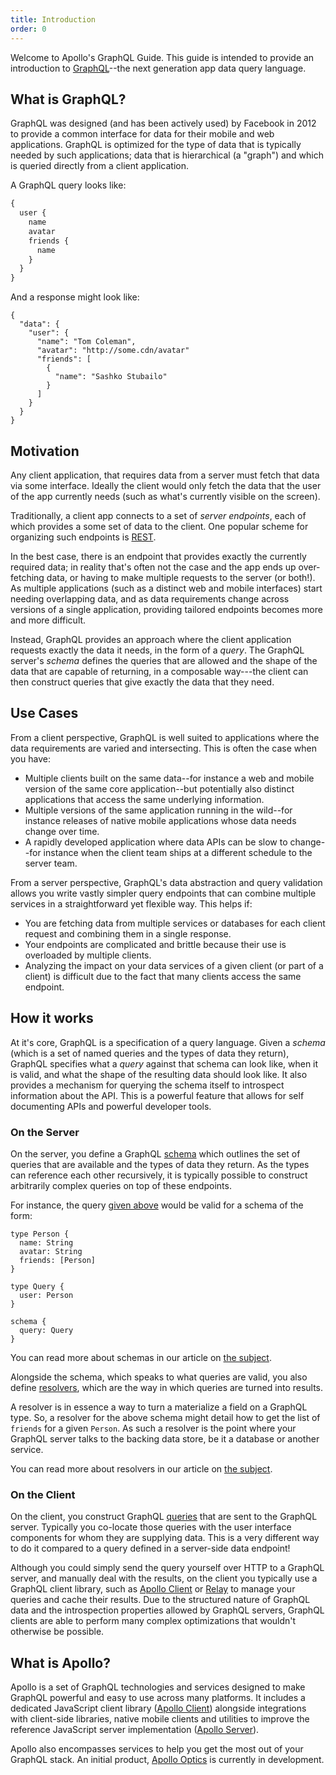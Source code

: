 ```yaml
---
title: Introduction
order: 0
---
```


Welcome to Apollo's GraphQL Guide. This guide is intended to provide an introduction to [GraphQL](http://graphql.org)--the next generation app data query language.

<h2 id="what-is-graphql">What is GraphQL?</h2>

GraphQL was designed (and has been actively used) by Facebook in 2012 to provide a common interface for data for their mobile and web applications. GraphQL is optimized for the type of data that is typically needed by such applications; data that is hierarchical (a "graph") and which is queried directly from a client application.

A GraphQL query looks like:

```graphql
{
  user {
    name
    avatar
    friends {
      name
    }
  }
}
```

And a response might look like:

```
{
  "data": {
    "user": {
      "name": "Tom Coleman",
      "avatar": "http://some.cdn/avatar"
      "friends": [
        {
          "name": "Sashko Stubailo"
        }
      ]
    }
  }
}
```

<h2 id="motivation">Motivation</h2>

Any client application, that requires data from a server must fetch that data via some interface. Ideally the client would only fetch the data that the user of the app currently needs (such as what's currently visible on the screen).

Traditionally, a client app connects to a set of *server endpoints*, each of which provides a some set of data to the client. One popular scheme for organizing such endpoints is [REST](https://en.wikipedia.org/wiki/Representational_state_transfer).

In the best case, there is an endpoint that provides exactly the currently required data; in reality that's often not the case and the app ends up over-fetching data, or having to make multiple requests to the server (or both!). As multiple applications (such as a distinct web and mobile interfaces) start needing overlapping data, and as data requirements change across versions of a single application, providing tailored endpoints becomes more and more difficult.

Instead, GraphQL provides an approach where the client application requests exactly the data it needs, in the form of a *query*. The GraphQL server's *schema* defines the queries that are allowed and the shape of the data that are capable of returning, in a composable way---the client can then construct queries that give exactly the data that they need.

<h2 id="use-cases">Use Cases</h2>

From a client perspective, GraphQL is well suited to applications where the data requirements are varied and intersecting. This is often the case when you have:

 - Multiple clients built on the same data--for instance a web and mobile version of the same core application--but potentially also distinct applications that access the same underlying information.
 - Multiple versions of the same application running in the wild--for instance releases of native mobile applications whose data needs change over time.
 - A rapidly developed application where data APIs can be slow to change--for instance when the client team ships at a different schedule to the server team.

From a server perspective, GraphQL's data abstraction and query validation allows you write vastly simpler query endpoints that can combine multiple services in a straightforward yet flexible way. This helps if:

 - You are fetching data from multiple services or databases for each client request and combining them in a single response.
 - Your endpoints are complicated and brittle because their use is overloaded by multiple clients.
 - Analyzing the impact on your data services of a given client (or part of a client) is difficult due to the fact that many clients access the same endpoint.

<h2 id="how-it-works">How it works</h2>

At it's core, GraphQL is a specification of a query language. Given a *schema* (which is a set of named queries and the types of data they return), GraphQL specifies what a *query* against that schema can look like, when it is valid, and what the shape of the resulting data should look like. It also provides a mechanism for querying the schema itself to introspect information about the API. This is a powerful feature that allows for self documenting APIs and powerful developer tools.

<h3 id="how-it-works-on-the-server">On the Server</h3>

On the server, you define a GraphQL [schema](schemas.html) which outlines the set of queries that are available and the types of data they return. As the types can reference each other recursively, it is typically possible to construct arbitrarily complex queries on top of these endpoints.

For instance, the query [given above](#what-is-graphql) would be valid for a schema of the form:

```
type Person {
  name: String
  avatar: String
  friends: [Person]
}

type Query {
  user: Person
}

schema {
  query: Query
}
```

You can read more about schemas in our article on [the subject](schemas.html).

Alongside the schema, which speaks to what queries are valid, you also define [resolvers](resolvers.html), which are the way in which queries are turned into results.

A resolver is in essence a way to turn a materialize a field on a GraphQL type. So, a resolver for the above schema might detail how to get the list of `friends` for a given `Person`. As such a resolver is the point where your GraphQL server talks to the backing data store, be it a database or another service.

You can read more about resolvers in our article on [the subject](resolvers.html).

<h3 id="how-it-works-on-the client">On the Client</h3>

On the client, you construct GraphQL [queries](queries.html) that are sent to the GraphQL server. Typically you co-locate those queries with the user interface components for whom they are supplying data. This is a very different way to do it compared to a query defined in a server-side data endpoint!

Although you could simply send the query yourself over HTTP to a GraphQL server, and manually deal with the results, on the client you typically use a GraphQL client library, such as [Apollo Client](http://docs.apollostack.com/client) or [Relay](https://facebook.github.io/relay/) to manage your queries and cache their results. Due to the structured nature of GraphQL data and the introspection properties allowed by GraphQL servers, GraphQL clients are able to perform many complex optimizations that wouldn't otherwise be possible.

<h2 id="what-is-apollo">What is Apollo?</h2>

Apollo is a set of GraphQL technologies and services designed to make GraphQL powerful and easy to use across many platforms. It includes a dedicated JavaScript client library ([Apollo Client](/client)) alongside integrations with client-side libraries, native mobile clients and utilities to improve the reference JavaScript server implementation ([Apollo Server](/server)).

Apollo also encompasses services to help you get the most out of your GraphQL stack. An initial product, [Apollo Optics](http://www.apollostack.com/optics) is currently in development.
